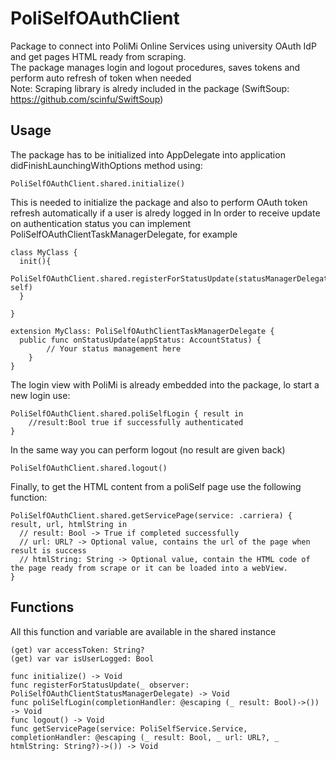 # PoliSelfOAuthClient

Package to connect into PoliMi Online Services using university OAuth IdP and get pages HTML ready from scraping.<br/>
The package manages login and logout procedures, saves tokens and perform auto refresh of token when needed<br/>
Note: Scraping library is alredy included in the package (SwiftSoup: https://github.com/scinfu/SwiftSoup)

## Usage
The package has to be initialized into AppDelegate into application didFinishLaunchingWithOptions method using:
```
PoliSelfOAuthClient.shared.initialize()
```
This is needed to initialize the package and also to perform OAuth token refresh automatically if a user is alredy logged in
In order to receive update on authentication status you can implement PoliSelfOAuthClientTaskManagerDelegate, for example
```
class MyClass {
  init(){
    PoliSelfOAuthClient.shared.registerForStatusUpdate(statusManagerDelegate: self)
  }

}

extension MyClass: PoliSelfOAuthClientTaskManagerDelegate {
  public func onStatusUpdate(appStatus: AccountStatus) {
        // Your status management here
    }
}
```
The login view with PoliMi is already embedded into the package, lo start a new login use:
```
PoliSelfOAuthClient.shared.poliSelfLogin { result in
    //result:Bool true if successfully authenticated
}
```
In the same way you can perform logout (no result are given back)
```
PoliSelfOAuthClient.shared.logout()
```
Finally, to get the HTML content from a poliSelf page use the following function:
```
PoliSelfOAuthClient.shared.getServicePage(service: .carriera) { result, url, htmlString in
  // result: Bool -> True if completed successfully
  // url: URL? -> Optional value, contains the url of the page when result is success
  // htmlString: String -> Optional value, contain the HTML code of the page ready from scrape or it can be loaded into a webView.
}
```

## Functions
All this function and variable are available in the shared instance
```
(get) var accessToken: String?
(get) var var isUserLogged: Bool

func initialize() -> Void
func registerForStatusUpdate(_ observer: PoliSelfOAuthClientStatusManagerDelegate) -> Void
func poliSelfLogin(completionHandler: @escaping (_ result: Bool)->()) -> Void
func logout() -> Void
func getServicePage(service: PoliSelfService.Service, completionHandler: @escaping (_ result: Bool, _ url: URL?, _ htmlString: String?)->()) -> Void
```
